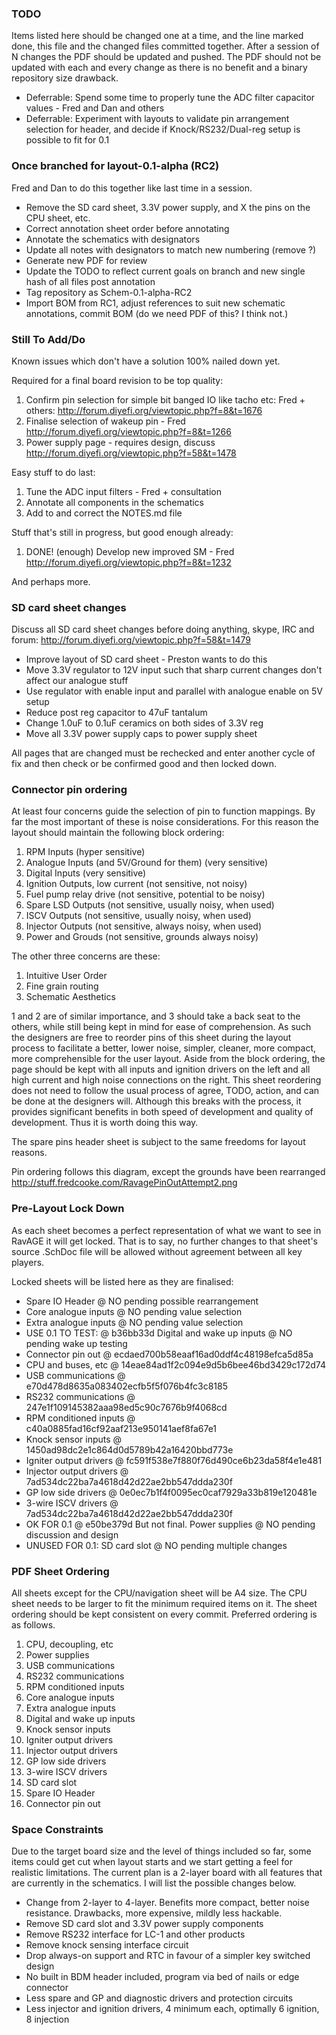 ### TODO

Items listed here should be changed one at a time, and the line marked done, this
file and the changed files committed together. After a session of N changes the
PDF should be updated and pushed. The PDF should not be updated with each and
every change as there is no benefit and a binary repository size drawback.

 - Deferrable: Spend some time to properly tune the ADC filter capacitor values - Fred and Dan and others
 - Deferrable: Experiment with layouts to validate pin arrangement selection for header, and decide if Knock/RS232/Dual-reg setup is possible to fit for 0.1

### Once branched for layout-0.1-alpha (RC2)

Fred and Dan to do this together like last time in a session.

 - Remove the SD card sheet, 3.3V power supply, and X the pins on the CPU sheet, etc.
 - Correct annotation sheet order before annotating
 - Annotate the schematics with designators
 - Update all notes with designators to match new numbering (remove ?)
 - Generate new PDF for review
 - Update the TODO to reflect current goals on branch and new single hash of all files post annotation
 - Tag repository as Schem-0.1-alpha-RC2
 - Import BOM from RC1, adjust references to suit new schematic annotations, commit BOM (do we need PDF of this? I think not.)

### Still To Add/Do

Known issues which don't have a solution 100% nailed down yet.

Required for a final board revision to be top quality:

 1. Confirm pin selection for simple bit banged IO like tacho etc: Fred + others: http://forum.diyefi.org/viewtopic.php?f=8&t=1676
 2. Finalise selection of wakeup pin - Fred http://forum.diyefi.org/viewtopic.php?f=8&t=1266
 3. Power supply page - requires design, discuss http://forum.diyefi.org/viewtopic.php?f=58&t=1478

Easy stuff to do last:

 1. Tune the ADC input filters - Fred + consultation
 2. Annotate all components in the schematics
 3. Add to and correct the NOTES.md file

Stuff that's still in progress, but good enough already:

 1. DONE! (enough) Develop new improved SM - Fred http://forum.diyefi.org/viewtopic.php?f=8&t=1232

And perhaps more.

### SD card sheet changes

Discuss all SD card sheet changes before doing anything, skype, IRC and forum: http://forum.diyefi.org/viewtopic.php?f=58&t=1479

 - Improve layout of SD card sheet - Preston wants to do this
 - Move 3.3V regulator to 12V input such that sharp current changes don't affect our analogue stuff
 - Use regulator with enable input and parallel with analogue enable on 5V setup
 - Reduce post reg capacitor to 47uF tantalum
 - Change 1.0uF to 0.1uF ceramics on both sides of 3.3V reg
 - Move all 3.3V power supply caps to power supply sheet

All pages that are changed must be rechecked and enter another cycle of fix and
then check or be confirmed good and then locked down.

### Connector pin ordering

At least four concerns guide the selection of pin to function mappings. By far
the most important of these is noise considerations. For this reason the layout
should maintain the following block ordering:

 1. RPM Inputs (hyper sensitive)
 2. Analogue Inputs (and 5V/Ground for them) (very sensitive)
 3. Digital Inputs (very sensitive)
 4. Ignition Outputs, low current (not sensitive, not noisy)
 5. Fuel pump relay drive (not sensitive, potential to be noisy)
 6. Spare LSD Outputs (not sensitive, usually noisy, when used)
 7. ISCV Outputs (not sensitive, usually noisy, when used)
 8. Injector Outputs (not sensitive, always noisy, when used)
 9. Power and Grouds (not sensitive, grounds always noisy)

The other three concerns are these:

 1. Intuitive User Order
 2. Fine grain routing
 3. Schematic Aesthetics

1 and 2 are of similar importance, and 3 should take a back seat to the others,
while still being kept in mind for ease of comprehension. As such the designers
are free to reorder pins of this sheet during the layout process to facilitate a
better, lower noise, simpler, cleaner, more compact, more comprehensible for the
user layout. Aside from the block ordering, the page should be kept with all
inputs and ignition drivers on the left and all high current and high noise
connections on the right. This sheet reordering does not need to follow the
usual process of agree, TODO, action, and can be done at the designers will.
Although this breaks with the process, it provides significant benefits in both
speed of development and quality of development. Thus it is worth doing this way.

The spare pins header sheet is subject to the same freedoms for layout reasons.

Pin ordering follows this diagram, except the grounds have been rearranged http://stuff.fredcooke.com/RavagePinOutAttempt2.png

### Pre-Layout Lock Down

As each sheet becomes a perfect representation of what we want to see in RavAGE
it will get locked. That is to say, no further changes to that sheet's source
.SchDoc file will be allowed without agreement between all key players.

Locked sheets will be listed here as they are finalised:

 - Spare IO Header @ NO pending possible rearrangement
 - Core analogue inputs @ NO pending value selection
 - Extra analogue inputs @ NO pending value selection
 - USE 0.1 TO TEST: @ b36bb33d Digital and wake up inputs @ NO pending wake up testing
 - Connector pin out @ ecdaed700b58eaaf16ad0ddf4c48198efca5d85a
 - CPU and buses, etc @ 14eae84ad1f2c094e9d5b6bee46bd3429c172d74
 - USB communications @ e70d478d8635a083402ecfb5f5f076b4fc3c8185
 - RS232 communications @ 247e1f109145382aaa98ed5c90c7676b9f4068cd
 - RPM conditioned inputs @ c40a0885fad16cf92aaf213e950141aef8fa67e1
 - Knock sensor inputs @ 1450ad98dc2e1c864d0d5789b42a16420bbd773e
 - Igniter output drivers @ fc591f538e7f880f76d490ce6b23da58f4e1e481
 - Injector output drivers @ 7ad534dc22ba7a4618d42d22ae2bb547ddda230f
 - GP low side drivers @ 0e0ec7b1f4f0095ec0caf7929a33b819e120481e
 - 3-wire ISCV drivers @ 7ad534dc22ba7a4618d42d22ae2bb547ddda230f
 - OK FOR 0.1 @ e50be379d But not final. Power supplies @ NO pending discussion and design
 - UNUSED FOR 0.1: SD card slot @ NO pending multiple changes

### PDF Sheet Ordering

All sheets except for the CPU/navigation sheet will be A4 size. The CPU sheet
needs to be larger to fit the minimum required items on it. The sheet ordering
should be kept consistent on every commit. Preferred ordering is as follows.

 1.  CPU, decoupling, etc
 2.  Power supplies
 3.  USB communications
 4.  RS232 communications
 5.  RPM conditioned inputs
 6.  Core analogue inputs
 7.  Extra analogue inputs
 8.  Digital and wake up inputs
 9.  Knock sensor inputs
 10. Igniter output drivers
 11. Injector output drivers
 12. GP low side drivers
 13. 3-wire ISCV drivers
 14. SD card slot
 15. Spare IO Header
 16. Connector pin out

### Space Constraints

Due to the target board size and the level of things included so far, some
items could get cut when layout starts and we start getting a feel for
realistic limitations. The current plan is a 2-layer board with all features
that are currently in the schematics. I will list the possible changes below.

 - Change from 2-layer to 4-layer. Benefits more compact, better noise resistance. Drawbacks, more expensive, mildly less hackable.
 - Remove SD card slot and 3.3V power supply components
 - Remove RS232 interface for LC-1 and other products
 - Remove knock sensing interface circuit
 - Drop always-on support and RTC in favour of a simpler key switched design
 - No built in BDM header included, program via bed of nails or edge connector
 - Less spare and GP and diagnostic drivers and protection circuits
 - Less injector and ignition drivers, 4 minimum each, optimally 6 ignition, 8 injection
